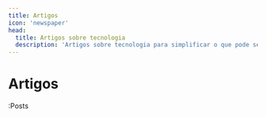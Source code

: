 ```yaml
---
title: Artigos
icon: 'newspaper'
head:
  title: Artigos sobre tecnologia
  description: 'Artigos sobre tecnologia para simplificar o que pode ser desnecessariamente complicado. Conteúdos sobre Javascript, Vue.js, Nuxt.js e CSS.'
---
```


# Artigos

:Posts
